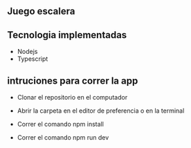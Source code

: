 ## Juego escalera

## Tecnologia implementadas 
- Nodejs
- Typescript 
 
## intruciones para correr la app
- Clonar el repositorio en el computador
- Abrir la carpeta en el editor de preferencia o en la terminal 

- Correr el comando npm install

- Correr el comando npm run dev